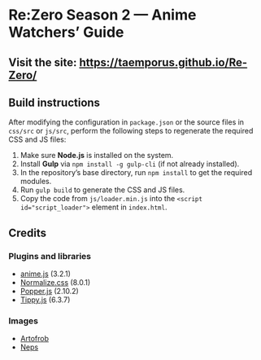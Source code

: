# Re:Zero Season 2 — Anime Watchers’ Guide

## Visit the site: https://taemporus.github.io/Re-Zero/

## Build instructions

After modifying the configuration in `package.json` or the source files in `css/src` or `js/src`, perform the following steps to regenerate the required CSS and JS files:

1. Make sure **Node.js** is installed on the system.
2. Install **Gulp** via `npm install -g gulp-cli` (if not already installed).
3. In the repository’s base directory, run `npm install` to get the required modules.
4. Run `gulp build` to generate the CSS and JS files.
5. Copy the code from `js/loader.min.js` into the `<script id="script_loader">` element in `index.html`.

## Credits

### Plugins and libraries

- [anime.js](https://animejs.com/) (3.2.1)
- [Normalize.css](https://necolas.github.io/normalize.css/) (8.0.1)
- [Popper.js](https://popper.js.org/) (2.10.2)
- [Tippy.js](https://atomiks.github.io/tippyjs/) (6.3.7)

### Images

- [Artofrob](https://www.deviantart.com/artofrob/art/Echidna-from-RE-Zero-852291451)
- [Neps](https://www.pixiv.net/en/artworks/59122273)

